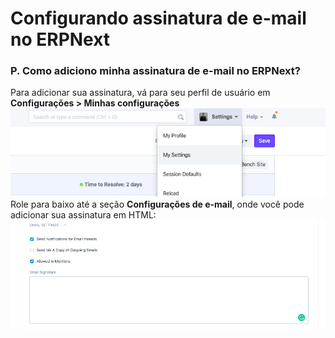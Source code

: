 # Configurando assinatura de e-mail no ERPNext



### **P. Como adiciono minha assinatura de e-mail no ERPNext?**

  
Para adicionar sua assinatura, vá para seu perfil de usuário em **Configurações > Minhas configurações**   
![](/files/PIoVfY1.png)  
Role para baixo até a seção **Configurações de e-mail**, onde você pode adicionar sua assinatura em HTML:  
![](/files/4swM1Yz.png)  




